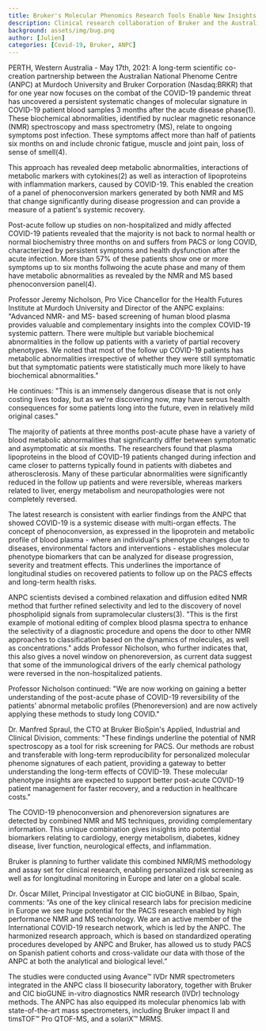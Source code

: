 ```yaml
---
title: Bruker's Molecular Phenomics Research Tools Enable New Insights into Long COVID and its Post-Infection Disease Effects
description: Clinical research collaboration of Bruker and the Australian National Phenome Centre (ANPC) at Murdoch University develops platform for monitoring and personalizing the management of Post-Acute COVID-19 Syndrome (PACS), colloquially known as long COVID.
background: assets/img/bug.png
author: [Julien]
categories: [Covid-19, Bruker, ANPC]
---
```


PERTH, Western Australia - May 17th, 2021: A long-term scientific co-creation partnership between the Australian National Phenome Centre (ANPC) at Murdoch University and Bruker Corporation (Nasdaq:BRKR) that for one year now focuses on the combat of the COVID-19 pandemic threat has uncovered a persistent systematic changes of molecular signature in COVID-19 patient blood samples 3 months after the acute disease phase(1). These biochemical abnormalities, identified by nuclear magnetic resonance (NMR) spectroscopy and mass spectrometry (MS), relate to ongoing symptoms post infection. These symptoms affect more than half of patients six months on and include chronic fatigue, muscle and joint pain, loss of sense of smell(4).

This approach has revealed deep metabolic abnormalities, interactions of metabolic markers with cytokines(2) as well as interaction of lipoproteins with inflammation markers, caused by COVID-19. This enabled the creation of a panel of phenoconversion markers generated by both NMR and MS that change significantly during disease progression and can provide a measure of a patient's systemic recovery.

Post-acute follow up studies on non-hospitalized and midly affected COVID-19 patients revealed that the majority is not back to normal health or normal biochemistry three months on and suffers from PACS or long COVID, characterized by persistent symptoms and health dysfunction after the acute infection. More than 57% of these patients show one or more symptoms up to six months follwoing the acute phase and many of them have metabolic abnormalities as revealed by the NMR and MS based phenoconversion panel(4).

Professor Jeremy Nicholson, Pro Vice Chancellor for the Health Futures Institute at Murdoch University and Director of the ANPC explains: "Advanced NMR- and MS- based screening of human blood plasma provides valuable and complementary insights into the complex COVID-19 systemic pattern. There were multiple but variable biochemical abnormalities in the follow up patients with a variety of partial recovery phenotypes. We noted that most of the follow up COVID-19 patients has metabolic abnormalities irrespective of whether they were still symptomatic but that symptomatic patients were statistically much more likely to have biochemical abnormalities."

He continues: "This is an immensely dangerous disease that is not only costing lives today, but as we're discovering now, may have serous health consequences for some patients long into the future, even in relatively mild original cases."

The majority of patients at three months post-acute phase have a variety of blood metabolic abnormalities that significantly differ between symptomatic and asymptomatic at six months. The researchers found that plasma lipoproteins in the blood of COVID-19 patients changed during infection and came closer to patterns typically found in patients with diabetes and atherosclerosis. Many of these particular abnormalities were significantly reduced in the follow up patients and were reversible, whereas markers related to liver, energy metabolism and neuropathologies were not completely reversed.

The latest research is consistent with earlier findings from the ANPC that showed COVID-19 is a systemic disease with multi-organ effects. The concept of phenoconversion, as expressed in the lipoprotein and metabolic profile of blood plasma - where an individual's phenotype changes due to diseases, environmental factors and interventions - establishes molecular phenotype biomarkers that can be analyzed for disease progression, severity and treatment effects. This underlines the importance of longitudinal studies on recovered patients to follow up on the PACS effects and long-term health risks.

ANPC scientists devised a combined relaxation and diffusion edited NMR method that further refined selectivity and led to the discovery of novel phospholipid signals from supramolecular clusters(3). "This is the first example of motional editing of complex blood plasma spectra to enhance the selectivity of a diagnostic procedure and opens the door to other NMR approaches to classification based on the dynamics of molecules, as well as concentrations." adds Professor Nicholson, who further indicates that, this also gives a novel window on phenoreversion, as current data suggest that some of the immunological drivers of the early chemical pathology were reversed in the non-hospitalized patients.

Professor Nicholson continued: "We are now working on gaining a better understanding of the post-acute phase of COVID-19 reversibility of the patients' abnormal metabolic profiles (Phenoreversion) and are now actively applying these methods to study long COVID."

Dr. Manfred Spraul, the CTO at Bruker BioSpin's Applied, Industrial and Clinical Division, comments: "These findings underline the potential of NMR spectroscopy as a tool for risk screening for PACS. Our methods are robust and transferable with long-term reproducibility for personalized molecular phenome signatures of each patient, providing a gateway to better understanding the long-term effects of COVID-19. These molecular phenotype insights are expected to support better post-acute COVID-19 patient management for faster recovery, and a reduction in healthcare costs."

The COVID-19 phenoconversion and phenoreversion signatures are detected by combined NMR and MS techniques, providing complementary information. This unique combination gives insights into potential biomarkers relating to cardiology, energy metabolism, diabetes, kidney disease, liver function, neurological effects, and inflammation.

Bruker is planning to further validate this combined NMR/MS methodology and assay set for clinical research, enabling personalized risk screening as well as for longitudinal monitoring in Europe and later on a global scale.

Dr. Óscar Millet, Principal Investigator at CIC bioGUNE in Bilbao, Spain, comments: “As one of the key clinical research labs for precision medicine in Europe we see huge potential for the PACS research enabled by high performance NMR and MS technology. We are an active member of the International COVID-19 research network, which is led by the ANPC. The harmonized research approach, which is based on standardized operating procedures developed by ANPC and Bruker, has allowed us to study PACS on Spanish patient cohorts and cross-validate our data with those of the ANPC at both the analytical and biological level.”

The studies were conducted using Avance™ IVDr NMR spectrometers integrated in the ANPC class II biosecurity laboratory, together with Bruker and CIC bioGUNE in-vitro diagnostics NMR research (IVDr) technology methods. The ANPC has also equipped its molecular phenomics lab with state-of-the-art mass spectrometers, including Bruker impact II and timsTOF™ Pro QTOF-MS, and a solariX™ MRMS.
